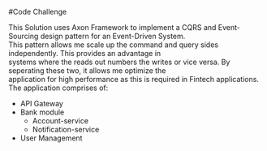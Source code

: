 #Code Challenge

This Solution uses Axon Framework to implement a CQRS and Event-Sourcing design pattern for an Event-Driven System.
<br>This pattern allows me scale up the command and query sides independently. This provides an advantage in 
<br>systems where the reads out numbers the writes or vice versa. By seperating these two, it allows me optimize the
<br> application for high performance as this is required in Fintech applications.
<br>The application comprises of:
* API Gateway
* Bank  module
    * Account-service
    * Notification-service
* User Management